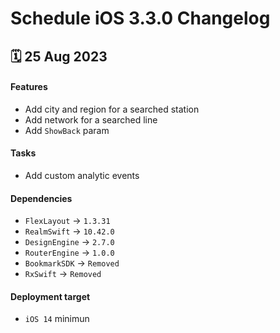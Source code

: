 # Schedule iOS 3.3.0 Changelog

<h2>🗓 25 Aug 2023</h2>

#### Features
- Add city and region for a searched station
- Add network for a searched line
- Add `ShowBack` param

#### Tasks
- Add custom analytic events

#### Dependencies
- `FlexLayout` -> `1.3.31`
- `RealmSwift` -> `10.42.0`
- `DesignEngine` -> `2.7.0`
- `RouterEngine` -> `1.0.0`
- `BookmarkSDK` -> `Removed`
- `RxSwift` -> `Removed`

#### Deployment target
-  `iOS 14` minimun
